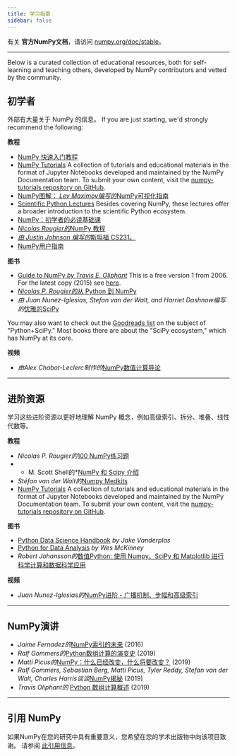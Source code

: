 ```yaml
---
title: 学习指南
sidebar: false
---
```


有关 **官方NumPy文档**，请访问 [numpy.org/doc/stable](https://numpy.org/doc/stable)。

***

Below is a curated collection of educational resources, both for self-learning and teaching others, developed by NumPy contributors and vetted by the community.

## 初学者

外部有大量关于 NumPy 的信息。 If you are just starting, we'd strongly recommend the following:

<i class="fas fa-chalkboard"></i> **教程**

* [NumPy 快速入门教程](https://numpy.org/devdocs/user/quickstart.html)
* [NumPy Tutorials](https://numpy.org/numpy-tutorials) A collection of tutorials and educational materials in the format of Jupyter Notebooks developed and maintained by the NumPy Documentation team. To submit your own content, visit the [numpy-tutorials repository on GitHub](https://github.com/numpy/numpy-tutorials).
* [NumPy图解： *Lev Maximov编写的*NumPy可视化指南](https://betterprogramming.pub/3b1d4976de1d?sk=57b908a77aa44075a49293fa1631dd9b)
* [Scientific Python Lectures](https://lectures.scientific-python.org/) Besides covering NumPy, these lectures offer a broader introduction to the scientific Python ecosystem.
* [NumPy：初学者的必读基础课](https://numpy.org/devdocs/user/absolute_beginners.html)
* [*Nicolas Rougier的*NumPy 教程](https://github.com/rougier/numpy-tutorial)
* [*由 Justin Johnson 编写的*斯坦福 CS231。](http://cs231n.github.io/python-numpy-tutorial/)
* [NumPy用户指南](https://numpy.org/devdocs)

<i class="fas fa-book"></i> **图书**

* [Guide to NumPy *by Travis E. Oliphant*](https://web.mit.edu/dvp/Public/numpybook.pdf) This is a free version 1 from 2006. For the latest copy (2015) see [here](https://www.barnesandnoble.com/w/guide-to-numpy-travis-e-oliphant-phd/1144670472).
* [*Nicolas P. Rougier的*从 Python 到 NumPy](https://www.labri.fr/perso/nrougier/from-python-to-numpy/)
* *由 Juan Nunez-Iglesias, Stefan van der Walt, and Harriet Dashnow编写的*[优雅的SciPy](https://www.amazon.com/Elegant-SciPy-Art-Scientific-Python/dp/1491922877)

You may also want to check out the [Goodreads list](https://www.goodreads.com/shelf/show/python-scipy) on the subject of "Python+SciPy." Most books there are about the "SciPy ecosystem," which has NumPy at its core.

<i class="far fa-file-video"></i> **视频**

* *由Alex Chabot-Leclerc制作的*[NumPy数值计算导论](http://youtu.be/ZB7BZMhfPgk)

***

## 进阶资源

学习这些进阶资源以更好地理解 NumPy 概念，例如高级索引、拆分、堆叠、线性代数等。

<i class="fas fa-chalkboard"></i> **教程**

* *Nicolas P. Rougier的*[100 NumPy练习题](http://www.labri.fr/perso/nrougier/teaching/numpy.100/index.html)
* * M. Scott Shell的*[NumPy 和 Scipy 介绍](https://engineering.ucsb.edu/~shell/che210d/numpy.pdf)
* *Stéfan van der Walt的*[Numpy Medkits](http://mentat.za.net/numpy/numpy_advanced_slides/)
* [NumPy Tutorials](https://numpy.org/numpy-tutorials) A collection of tutorials and educational materials in the format of Jupyter Notebooks developed and maintained by the NumPy Documentation team. To submit your own content, visit the [numpy-tutorials repository on GitHub](https://github.com/numpy/numpy-tutorials).

<i class="fas fa-book"></i> **图书**

* [Python Data Science Handbook](https://www.amazon.com/Python-Data-Science-Handbook-Essential/dp/1098121228) *by Jake Vanderplas*
* [Python for Data Analysis](https://www.amazon.com/Python-Data-Analysis-Wrangling-Jupyter/dp/109810403X) *by Wes McKinney*
* *Robert Johansson的*[数值Python: 使用 Numpy、SciPy 和 Matplotlib 进行科学计算和数据科学应用](https://www.amazon.com/Numerical-Python-Scientific-Applications-Matplotlib/dp/1484242459)

<i class="far fa-file-video"></i> **视频**

* *Juan Nunez-Iglesias的*[NumPy进阶 - 广播机制、步幅和高级索引](https://www.youtube.com/watch?v=cYugp9IN1-Q)

***

## NumPy演讲

* *Jaime Fernadez的*[NumPy索引的未来](https://www.youtube.com/watch?v=o0EacbIbf58) (2016)
* *Ralf Gommers的*[Python数组计算的演变史](https://www.youtube.com/watch?v=HVLPJnvInzM&t=10s) (2019)
* *Matti Picus的*[NumPy：什么已经改变，什么将要改变？](https://www.youtube.com/watch?v=YFLVQFjRmPY) (2019)
* *Ralf Gommers, Sebastian Berg, Matti Picus, Tyler Reddy, Stefan van der Walt, Charles Harris谈谈*[NumPy揭秘](https://www.youtube.com/watch?v=dBTJD_FDVjU) (2019)
* *Travis Oliphant的* [ Python 数组计算概述](https://www.youtube.com/watch?v=f176j2g2eNc) (2019)

***

## 引用 NumPy

如果NumPy在您的研究中具有重要意义，您希望在您的学术出版物中向该项目致谢。 请参阅 [此引用信息](/citing-numpy)。
